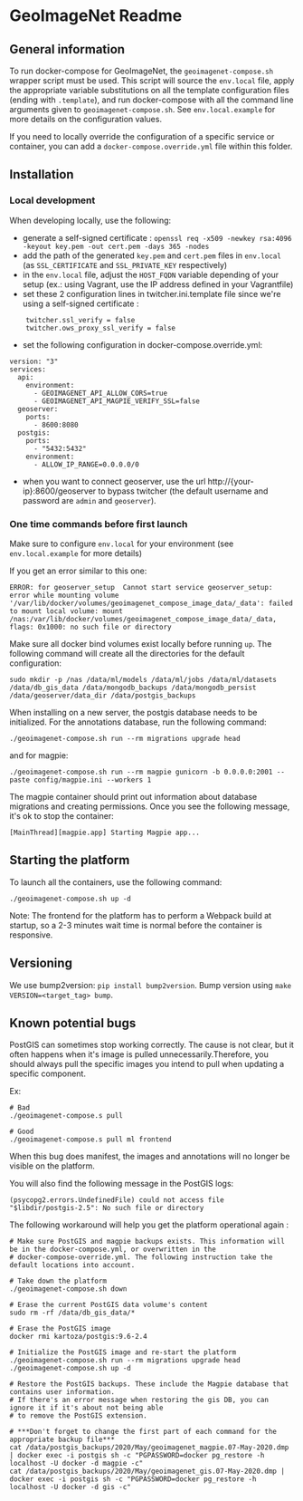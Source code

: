 # GeoImageNet Readme

## General information

To run docker-compose for GeoImageNet, the `geoimagenet-compose.sh` wrapper script must be used.
This script will source the `env.local` file, apply the appropriate variable substitutions on all the template configuration files (ending with `.template`), and run docker-compose with all the command line arguments given to `geoimagenet-compose.sh`. See `env.local.example` for more details on the configuration values.

If you need to locally override the configuration of a specific service or container, you can add a `docker-compose.override.yml` file within this folder.


## Installation

### Local development

When developing locally, use the following:

- generate a self-signed certificate : `openssl req -x509 -newkey rsa:4096 -keyout key.pem -out cert.pem -days 365 -nodes`
- add the path of the generated `key.pem` and `cert.pem` files in `env.local` (as `SSL_CERTIFICATE` and `SSL_PRIVATE_KEY` respectively)
- in the `env.local` file, adjust the `HOST_FQDN` variable depending of your setup (ex.: using Vagrant, use the IP address defined in your Vagrantfile)
- set these 2 configuration lines in twitcher.ini.template file since we're using a self-signed certificate :
```
    twitcher.ssl_verify = false
    twitcher.ows_proxy_ssl_verify = false
```
- set the following configuration in docker-compose.override.yml:

```
version: "3"
services:
  api:
    environment:
      - GEOIMAGENET_API_ALLOW_CORS=true
      - GEOIMAGENET_API_MAGPIE_VERIFY_SSL=false
  geoserver:
    ports:
      - 8600:8080
  postgis:
    ports:
      - "5432:5432"
    environment:
      - ALLOW_IP_RANGE=0.0.0.0/0
```

- when you want to connect geoserver, use the url http://{your-ip}:8600/geoserver to bypass twitcher (the default username and password are `admin` and `geoserver`).


### One time commands before first launch

Make sure to configure `env.local` for your environment (see `env.local.example` for more details)

If you get an error similar to this one: 

```
ERROR: for geoserver_setup  Cannot start service geoserver_setup: error while mounting volume '/var/lib/docker/volumes/geoimagenet_compose_image_data/_data': failed to mount local volume: mount /nas:/var/lib/docker/volumes/geoimagenet_compose_image_data/_data, flags: 0x1000: no such file or directory
```

Make sure all docker bind volumes exist locally before running `up`. The following command will create all the directories for the default configuration:

```
sudo mkdir -p /nas /data/ml/models /data/ml/jobs /data/ml/datasets /data/db_gis_data /data/mongodb_backups /data/mongodb_persist /data/geoserver/data_dir /data/postgis_backups
```

When installing on a new server, the postgis database needs to be initialized.
For the annotations database, run the following command:

```
./geoimagenet-compose.sh run --rm migrations upgrade head
```

and for magpie:

```
./geoimagenet-compose.sh run --rm magpie gunicorn -b 0.0.0.0:2001 --paste config/magpie.ini --workers 1
```

The magpie container should print out information about database migrations and creating permissions.
Once you see the following message, it's ok to stop the container: 

```
[MainThread][magpie.app] Starting Magpie app...
```


## Starting the platform

To launch all the containers, use the following command:

```
./geoimagenet-compose.sh up -d
```

Note: The frontend for the platform has to perform a Webpack build at startup, so a 2-3 minutes wait time is normal before the container is responsive.

## Versioning

We use bump2version: `pip install bump2version`. Bump version using `make VERSION=<target_tag> bump`.

## Known potential bugs

PostGIS can sometimes stop working correctly. The cause is not clear, but it often happens when it's image is pulled 
unnecessarily.Therefore, you should always pull the specific images you intend to pull when updating a specific component. 

Ex:

```
# Bad
./geoimagenet-compose.s pull

# Good
./geoimagenet-compose.s pull ml frontend
```

When this bug does manifest, the images and annotations will no longer be visible on the platform.

You will also find the following message in the PostGIS logs:

`(psycopg2.errors.UndefinedFile) could not access file "$libdir/postgis-2.5": No such file or directory`

The following workaround will help you get the platform operational again : 

```
# Make sure PostGIS and magpie backups exists. This information will be in the docker-compose.yml, or overwritten in the
# docker-compose-override.yml. The following instruction take the default locations into account.
 
# Take down the platform
./geoimagenet-compose.sh down
 
# Erase the current PostGIS data volume's content
sudo rm -rf /data/db_gis_data/*
 
# Erase the PostGIS image
docker rmi kartoza/postgis:9.6-2.4
 
# Initialize the PostGIS image and re-start the platform
./geoimagenet-compose.sh run --rm migrations upgrade head
./geoimagenet-compose.sh up -d
 
# Restore the PostGIS backups. These include the Magpie database that contains user information.
# If there's an error message when restoring the gis DB, you can ignore it if it's about not being able
# to remove the PostGIS extension.

# ***Don't forget to change the first part of each command for the appropriate backup file***
cat /data/postgis_backups/2020/May/geoimagenet_magpie.07-May-2020.dmp | docker exec -i postgis sh -c "PGPASSWORD=docker pg_restore -h localhost -U docker -d magpie -c"
cat /data/postgis_backups/2020/May/geoimagenet_gis.07-May-2020.dmp | docker exec -i postgis sh -c "PGPASSWORD=docker pg_restore -h localhost -U docker -d gis -c"
```
